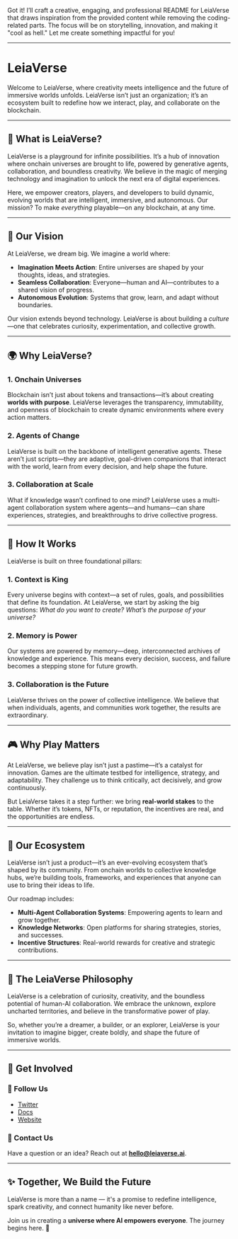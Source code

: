 Got it! I’ll craft a creative, engaging, and professional README for LeiaVerse that draws inspiration from the provided content while removing the coding-related parts. The focus will be on storytelling, innovation, and making it "cool as hell." Let me create something impactful for you! 

---

# LeiaVerse  

Welcome to LeiaVerse, where creativity meets intelligence and the future of immersive worlds unfolds. LeiaVerse isn’t just an organization; it’s an ecosystem built to redefine how we interact, play, and collaborate on the blockchain.  

---

## 🌌 **What is LeiaVerse?**  

LeiaVerse is a playground for infinite possibilities. It’s a hub of innovation where onchain universes are brought to life, powered by generative agents, collaboration, and boundless creativity. We believe in the magic of merging technology and imagination to unlock the next era of digital experiences.  

Here, we empower creators, players, and developers to build dynamic, evolving worlds that are intelligent, immersive, and autonomous. Our mission? To make *everything* playable—on any blockchain, at any time.  

---

## 🚀 **Our Vision**  

At LeiaVerse, we dream big. We imagine a world where:  

- **Imagination Meets Action**: Entire universes are shaped by your thoughts, ideas, and strategies.  
- **Seamless Collaboration**: Everyone—human and AI—contributes to a shared vision of progress.  
- **Autonomous Evolution**: Systems that grow, learn, and adapt without boundaries.  

Our vision extends beyond technology. LeiaVerse is about building a *culture*—one that celebrates curiosity, experimentation, and collective growth.  

---

## 🌍 **Why LeiaVerse?**  

### 1. **Onchain Universes**  
Blockchain isn’t just about tokens and transactions—it’s about creating **worlds with purpose**. LeiaVerse leverages the transparency, immutability, and openness of blockchain to create dynamic environments where every action matters.  

### 2. **Agents of Change**  
LeiaVerse is built on the backbone of intelligent generative agents. These aren’t just scripts—they are adaptive, goal-driven companions that interact with the world, learn from every decision, and help shape the future.  

### 3. **Collaboration at Scale**  
What if knowledge wasn’t confined to one mind? LeiaVerse uses a multi-agent collaboration system where agents—and humans—can share experiences, strategies, and breakthroughs to drive collective progress.  

---

## 🧠 **How It Works**  

LeiaVerse is built on three foundational pillars:  

### 1. **Context is King**  
Every universe begins with context—a set of rules, goals, and possibilities that define its foundation. At LeiaVerse, we start by asking the big questions: *What do you want to create? What’s the purpose of your universe?*  

### 2. **Memory is Power**  
Our systems are powered by memory—deep, interconnected archives of knowledge and experience. This means every decision, success, and failure becomes a stepping stone for future growth.  

### 3. **Collaboration is the Future**  
LeiaVerse thrives on the power of collective intelligence. We believe that when individuals, agents, and communities work together, the results are extraordinary.  

---

## 🎮 **Why Play Matters**  

At LeiaVerse, we believe play isn’t just a pastime—it’s a catalyst for innovation. Games are the ultimate testbed for intelligence, strategy, and adaptability. They challenge us to think critically, act decisively, and grow continuously.  

But LeiaVerse takes it a step further: we bring **real-world stakes** to the table. Whether it’s tokens, NFTs, or reputation, the incentives are real, and the opportunities are endless.  

---

## 🌌 **Our Ecosystem**  

LeiaVerse isn’t just a product—it’s an ever-evolving ecosystem that’s shaped by its community. From onchain worlds to collective knowledge hubs, we’re building tools, frameworks, and experiences that anyone can use to bring their ideas to life.  

Our roadmap includes:  
- **Multi-Agent Collaboration Systems**: Empowering agents to learn and grow together.  
- **Knowledge Networks**: Open platforms for sharing strategies, stories, and successes.  
- **Incentive Structures**: Real-world rewards for creative and strategic contributions.  

---

## 📖 **The LeiaVerse Philosophy**  

LeiaVerse is a celebration of curiosity, creativity, and the boundless potential of human-AI collaboration. We embrace the unknown, explore uncharted territories, and believe in the transformative power of play.  

So, whether you’re a dreamer, a builder, or an explorer, LeiaVerse is your invitation to imagine bigger, create boldly, and shape the future of immersive worlds.  

---

## 🤝 **Get Involved**  

### 🌟 Follow Us  
- [Twitter](#)  
- [Docs](#)  
- [Website](#)  

### 📨 Contact Us  
Have a question or an idea? Reach out at **hello@leiaverse.ai**.  

---

## ✨ **Together, We Build the Future**  
LeiaVerse is more than a name — it's a promise to redefine intelligence, spark creativity, and connect humanity like never before.  

Join us in creating a **universe where AI empowers everyone**. The journey begins here. 🌌  
